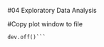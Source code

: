 #04 Exploratory Data Analysis

#Copy plot window to file
```dev.copy(png, file = "geyserplot.png")  ## Copy my plot to a PNG file
dev.off()```
